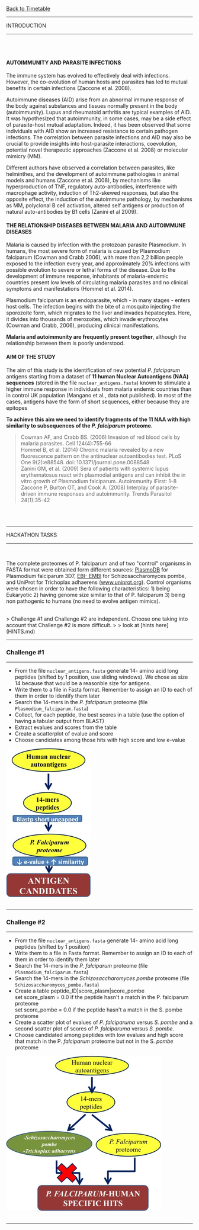 <a href="https://github.com/Pfern/BPBR16-Bioinformatics-using-Python-for-Biomedical-Researchers#this-repository-is-for-the-course-materials-and-it-is-organized-as-follows"> Back to Timetable</a>
<br>


***************
INTRODUCTION
***************
<br>
<br>

#### AUTOIMMUNITY AND PARASITE INFECTIONS
The immune system has evolved to effectively deal with infections. However, the co-evolution of
human hosts and parasites has led to mutual benefits in certain infections (Zaccone et al. 2008).


Autoimmune diseases (AID) arise from an abnormal immune response of the body against
substances and tissues normally present in the body (autoimmunity). Lupus and rheumatoid arthritis are
typical examples of AID. It was hypothesized that autoimmunity, in some cases, may be a side effect of
parasite-host mutual adaptation. Indeed, it has been observed that some individuals with AID show an
increased resistance to certain pathogen infections. The correlation between parasite infections and AID
may also be crucial to provide insights into host–parasite interactions, coevolution, potential novel
therapeutic approaches (Zaccone et al. 2008) or molecular mimicry (MM).


Different authors have observed a correlation between parasites, like helminthes, and the
development of autoimmune pathologies in animal models and humans (Zaccone et al. 2008), by
mechanisms like hyperproduction of TNF, regulatory auto-antibodies, interference with macrophage
activity, induction of Th2-skewed responses, but also the opposite effect, the induction of the autoimmune
pathology, by mechanisms as MM, polyclonal B cell activation, altered self antigens or production of
natural auto-antibodies by B1 cells (Zanini et al 2009).



#### THE RELATIONSHIP DISEASES BETWEEN MALARIA AND AUTOIMMUNE DISEASES

Malaria is caused by infection with the protozoan parasite Plasmodium. In humans, the most
severe form of malaria is caused by Plasmodium falciparum (Cowman and Crabb 2006), with more than
2,2 billion people exposed to the infection every year, and approximately 20% infections with possible
evolution to severe or lethal forms of the disease. Due to the development of immune response, inhabitants
of malaria-endemic countries present low levels of circulating malaria parasites and no clinical symptoms
and manifestations (Hommel et al. 2014).



Plasmodium falciparum is an endoparasite, which - in many stages - enters host cells. The
infection begins with the bite of a mosquito injecting the sporozoite form, which migrates to the liver and
invades hepatocytes. Here, it divides into thousands of merozoites, which invade erythrocytes (Cowman
and Crabb, 2006), producing clinical manifestations.


**Malaria and autoimmunity are frequently present together**, although the relationship between
them is poorly understood.


####  AIM OF THE STUDY
The aim of this study is the identification  of new potential  *P. falciparum* antigens
starting from a dataset of **11 human Nuclear Autoantigens (NAA) sequences** (stored in the file `nuclear_antigens.fasta`) known to stimulate a higher immune response in individuals from malaria endemic countries than in control UK population (Mangano et al., data not published).
In most of the cases, antigens have the form of short sequences, either because they are epitopes

**To achieve this aim we need to identify fragments of the 11 NAA with high similarity to subsequences of the *P. falciparum*  proteome.**



>Cowman AF, and Crabb BS. (2006) Invasion of red blood cells by malaria parasites. Cell 124(4):755-66<br>
>Hommel B, et al. (2014) Chronic malaria revealed by a new fluorescence pattern on the antinuclear autoantibodies test. PLoS One 9(2):e88548. doi: 10.1371/journal.pone.0088548<br>
>Zanini GM, et al. (2009) Sera of patients with systemic lupus erythematosus react with plasmodial antigens and can inhibit the in vitro growth of Plasmodium falciparum. Autoimmunity iFirst: 1–8<br>
>Zaccone P, Burton OT, and Cook A. (2008) Interplay of parasite-driven immune responses and autoimmunity. Trends Parasitol 24(1):35-42<br>

<br>
<br>

***************
HACKATHON TASKS
***************
<br>


The complete proteomes of P. falciparum and of two "control" organisms in FASTA format were
obtained form different sources: [PlasmoDB](www.plasmodb.org) for Plasmodium falciparum 3D7, [EBI-
EMBl](ftp://ftp.ebi.ac.uk/)  for Schizosaccharomyces pombe, and UniProt for Trichoplax adhaerens
(www.uniprot.org). Control organisms were chosen in order to have the following characteristics: 1) being
Eukaryotic 2) having genome size similar to that of P. falciparum 3) being non pathogenic to humans (no
need to evolve antigen mimics).

<br>
> Challenge #1 and Challenge #2 are independent. Choose one taking into account that  Challenge #2 is more difficult.
>
> look at [hints here](HINTS.md)
<br>

***************
### Challenge #1
***************

- From the file `nuclear_antigens.fasta` generate 14- amino acid long peptides (shifted by 1 position, use sliding windows). We chose as size 14 because that would be a reasonble size for antigens.
- Write them to a file in Fasta format. Remember to assign an ID to each of them in order to identify them later
- Search the 14-mers in the *P. falciparum* proteome (file `Plasmodium_falciparum.fasta`)
- Collect, for each peptide, the best scores in a table (use the option of having a tabular output from BLAST)
- Extract evalues and scores from the table
- Create a scatterplot of evalue and score
- Choose candidates among those hits with high score and low e-value

![hh1](../../img/hh1.jpg)
<br>
<br>


***************
### Challenge #2
***************

- From the file `nuclear_antigens.fasta` generate 14- amino acid long peptides (shifted by 1 position)
- Write them to a file in Fasta format. Remember to assign an ID to each of them in order to identify them later
- Search the 14-mers in the *P. falciparum* proteome (file `Plasmodium_falciparum.fasta`)
- Search the 14-mers in the *Schizosaccharomyces pombe* proteome (file `Schizosaccharomyces_pombe.fasta`)
- Create a table peptide_ID|score_plasm|score_pombe<br>
      set score_plasm = 0.0 if the peptide hasn't a match in the P. falciparum proteome <br>
      set score_pombe = 0.0 if the peptide hasn't a match in the S. pombe proteome<br>
- Create a scatter plot of evalues of *P. falciparuma* versus *S. pombe*  and a second scatter plot of scores of *P. falciparuma* versus *S. pombe*.
- Choose candidated among peptides with low evalues and high score that match in the P. *falciparum* proteome but not in the S. *pombe* proteome


![hh2](../../img/hh2.jpg)
<br>
<br>


***************
